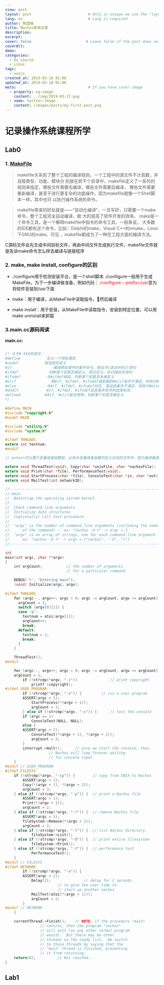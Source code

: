 ```yaml
---
view: post
layout: post                          # Only in unique we use the "layout: post"
lang: en                              # Lang is required
author: 陈国强
title: Nachos修改记录
description:
excerpt:
cover: false                         # Leave false if the post does not have cover image, if there is set to true
coverAlt:
demo:
categories:
  - Os_course
  - Linux
tags: 
  - vuejs
created_at: 2019-03-18 01:00
updated_at: 2019-03-18 01:00
meta:                                 # If you have cover image
  - property: og:image
    content: ../img/2019-03-17.png
  - name: twitter:image
    content: /images/posts/my-first-post.png
---
```


# 记录操作系统课程所学

## Lab0

### 1. [MakeFile](https://seisman.github.io/how-to-write-makefile/overview.html#id2)

> makefile关系到了整个工程的编译规则。一个工程中的源文件不计其数，并且按类型、功能、模块分 别放在若干个目录中，makefile定义了一系列的规则来指定，哪些文件需要先编译，哪些文件需要后编译， 哪些文件需要重新编译，甚至于进行更复杂的功能操作，因为makefile就像一个Shell脚本一样，其中也可 以执行操作系统的命令。

> makefile带来的好处就是——“自动化编译”，一旦写好，只需要一个make命令，整个工程完全自动编译，极 大的提高了软件开发的效率。 make是一个命令工具，是一个解释makefile中指令的命令工具，一般来说， 大多数的IDE都有这个命令，比如：Delphi的make，Visual C++的nmake，Linux下GNU的make。可见 ，makefile都成为了一种在工程方面的编译方法。

C源码文件会先生成中间目标文件，再由中间文件生成执行文件，makefile文件就是告诉make命令怎么样去编译与链接程序
### 2. make, make install, configure的区别

+ ./configure用于检测安装平台，是一个shell脚本
./configure一般用于生成MakeFile，为下一步编译做准备，例如代码：<label style="color:red">./configure --prefix=/usr</label>意为将软件安装到/usr下面

+ make：用于编译，从MakeFile中读取指令，然后编译

+ make install：用于安装，从MakeFile中读取指令，安装到特定位置，可以用make uninstall来卸载

### 3.main.cc源码阅读
**main.cc:**
```c

/* 关于# XXX的用法：
#define            定义一个预处理宏
#undef            取消宏的定义
#if                   编译预处理中的条件命令，相当于C语法中的if语句
#ifdef              判断某个宏是否被定义，若已定义，执行随后的语句
#ifndef            与#ifdef相反，判断某个宏是否未被定义
#elif                若#if, #ifdef, #ifndef或前面的#elif条件不满足，则执行#elif之后的语句，相当于C语法中的else-if
#else              与#if, #ifdef, #ifndef对应, 若这些条件不满足，则执行#else之后的语句，相当于C语法中的else
#endif             #if, #ifdef, #ifndef这些条件命令的结束标志.
defined         　与#if, #elif配合使用，判断某个宏是否被定义
*/

#define MAIN
#include "copyright.h"
#undef MAIN

#include "utility.h"
#include "system.h"

#ifdef THREADS
extern int testnum;
#endif

// extern可以置于变量或者函数前，以标示变量或者函数的定义在别的文件中，提示编译器遇到此变量和函数时在其他模块中寻找其定义。此外extern也可用来进行链接指定

extern void ThreadTest(void), Copy(char *unixFile, char *nachosFile);
extern void Print(char *file), PerformanceTest(void);
extern void StartProcess(char *file), ConsoleTest(char *in, char *out);
extern void MailTest(int networkID);

//----------------------------------------------------------------------
// main
// 	Bootstrap the operating system kernel.  
//	
//	Check command line arguments
//	Initialize data structures
//	(optionally) Call test procedure
//
//	"argc" is the number of command line arguments (including the name
//		of the command) -- ex: "nachos -d +" -> argc = 3 
//	"argv" is an array of strings, one for each command line argument
//		ex: "nachos -d +" -> argv = {"nachos", "-d", "+"}
//----------------------------------------------------------------------

int
main(int argc, char **argv)
{
    int argCount;			// the number of arguments 
					        // for a particular command

    DEBUG('t', "Entering main");
    (void) Initialize(argc, argv);
    
#ifdef THREADS
    for (argc--, argv++; argc > 0; argc -= argCount, argv += argCount) {
      argCount = 1;
      switch (argv[0][1]) {
      case 'q':
        testnum = atoi(argv[1]);
        argCount++;
        break;
      default:
        testnum = 1;
        break;
      }
    }

    ThreadTest();
#endif

    for (argc--, argv++; argc > 0; argc -= argCount, argv += argCount) {
	argCount = 1;
        if (!strcmp(*argv, "-z"))               // print copyright
            printf (copyright);
#ifdef USER_PROGRAM
        if (!strcmp(*argv, "-x")) {        	// run a user program
	    ASSERT(argc > 1);
            StartProcess(*(argv + 1));
            argCount = 2;
        } else if (!strcmp(*argv, "-c")) {      // test the console
	    if (argc == 1)
	        ConsoleTest(NULL, NULL);
	    else {
		ASSERT(argc > 2);
	        ConsoleTest(*(argv + 1), *(argv + 2));
	        argCount = 3;
	    }
	    interrupt->Halt();		// once we start the console, then 
					// Nachos will loop forever waiting 
					// for console input
	}
#endif // USER_PROGRAM
#ifdef FILESYS
	if (!strcmp(*argv, "-cp")) { 		// copy from UNIX to Nachos
	    ASSERT(argc > 2);
	    Copy(*(argv + 1), *(argv + 2));
	    argCount = 3;
	} else if (!strcmp(*argv, "-p")) {	// print a Nachos file
	    ASSERT(argc > 1);
	    Print(*(argv + 1));
	    argCount = 2;
	} else if (!strcmp(*argv, "-r")) {	// remove Nachos file
	    ASSERT(argc > 1);
	    fileSystem->Remove(*(argv + 1));
	    argCount = 2;
	} else if (!strcmp(*argv, "-l")) {	// list Nachos directory
            fileSystem->List();
	} else if (!strcmp(*argv, "-D")) {	// print entire filesystem
            fileSystem->Print();
	} else if (!strcmp(*argv, "-t")) {	// performance test
            PerformanceTest();
	}
#endif // FILESYS
#ifdef NETWORK
        if (!strcmp(*argv, "-o")) {
	    ASSERT(argc > 1);
            Delay(2); 				// delay for 2 seconds
						// to give the user time to 
						// start up another nachos
            MailTest(atoi(*(argv + 1)));
            argCount = 2;
        }
#endif // NETWORK
    }

    currentThread->Finish();	// NOTE: if the procedure "main" 
				// returns, then the program "nachos"
				// will exit (as any other normal program
				// would).  But there may be other
				// threads on the ready list.  We switch
				// to those threads by saying that the
				// "main" thread is finished, preventing
				// it from returning.
    return(0);			// Not reached...
}
```

## Lab1